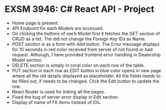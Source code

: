 # **EXSM 3946: C# React API - Project**

- Home page is present.
- API Endpoint for each Models are accessed.
- On clicking the buttons of each Model first it fetches the GET section of CRUD as a list. The did not change the Foreign Key IDs as Name.
- POST section is as a form with Add button. The Error message displays for 10 seconds in red color received from server of not found or bad request. Although, I have provided frontend error handling in Dealership Model section.
- DELETE section is simply in coral color on each row of the table.
- PUT section in each row as EDIT button in blue color opens in new page where all the old details displayed as placeholder. All the fields needs to be filled out, if needs to be changed. Click the Edit button to update the row.
- React Router is used for linking all the pages.
- Fixed the bug of server error display in Edit section.
- Display of name of FK items instead of IDs.
